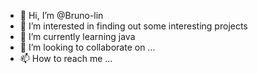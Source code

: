 - 👋 Hi, I’m @Bruno-lin
- 👀 I’m interested in finding out some interesting projects
- 🌱 I’m currently learning java
- 💞️ I’m looking to collaborate on ...
- 📫 How to reach me ...

<!---
Bruno-lin/Bruno-lin is a ✨ special ✨ repository because its `README.md` (this file) appears on your GitHub profile.
You can click the Preview link to take a look at your changes.
--->
